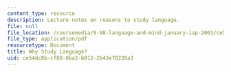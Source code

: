 ```yaml
---
content_type: resource
description: Lecture notes on reasons to study language.
file: null
file_location: /coursemedia/9-98-language-and-mind-january-iap-2003/ce54dc8bcf800ba2b0122b43e78228a3_why_study_language.pdf
file_type: application/pdf
resourcetype: Document
title: Why Study Language?
uid: ce54dc8b-cf80-0ba2-b012-2b43e78228a3
---
```

